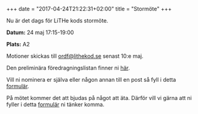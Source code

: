 +++
date = "2017-04-24T21:22:31+02:00"
title = "Stormöte"
+++

Nu är det dags för LiTHe kods stormöte.

**Datum:** 24 maj 17:15-19:00

**Plats:** A2

Motioner skickas till ordf@lithekod.se senast 10:e maj.

Den preliminära föredragningslistan finner ni [här](https://docs.google.com/document/d/1dQBKlE0qyBJGqWV4VwpDvfoLi41-mjp0nZO2G3FbNnY/edit?usp=sharing).

Vill ni nominera er själva eller någon annan till en post så fyll i detta [formulär](https://goo.gl/forms/Ylk7htW2iiCGeRj72).

På mötet kommer det att bjudas på något att äta. Därför vill vi gärna att ni fyller i detta [formulär](https://goo.gl/forms/0pumZjOU1vQMLcx33) ni tänker komma.


